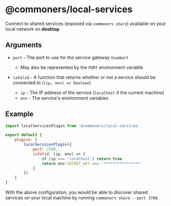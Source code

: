 # @commoners/local-services
Connect to shared services (exposed via `commoners share`) available on your local network on **desktop**.

## Arguments
- `port` - The port to use for the service gateway (`number`)
     - May also be represented by the `PORT` environment variable

- `isValid` - A function that returns whether or not a service should be connected to (`(ip, env) => boolean`)
    - `ip` - The IP address of the service (`localhost` if the current machine)
    - `env` - The service's environment variables

## Example
```js
import localServicesPlugin from '@commoners/local-services'

export default {
    plugins: [
        localServicesPlugin({
            port: 3768,
            isValid: (ip, env) => {
                if (ip === 'localhost') return true
                return env.SECRET_KEY === '****************'
            }
        })
    ]
}
```

With the above configuration, you would be able to discover shared services on your local machine by running `commoners share --port 3768`.